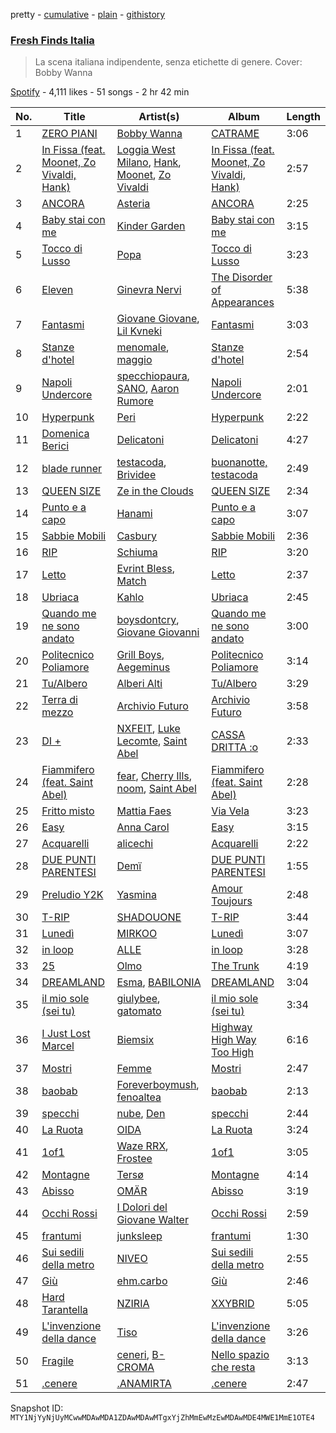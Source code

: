 pretty - [cumulative](/playlists/cumulative/37i9dQZF1DX0KBgD4Jf5tY.md) - [plain](/playlists/plain/37i9dQZF1DX0KBgD4Jf5tY) - [githistory](https://github.githistory.xyz/mackorone/spotify-playlist-archive/blob/main/playlists/plain/37i9dQZF1DX0KBgD4Jf5tY)

### [Fresh Finds Italia](https://open.spotify.com/playlist/37i9dQZF1DX0KBgD4Jf5tY)

> La scena italiana indipendente, senza etichette di genere\. Cover: Bobby Wanna

[Spotify](https://open.spotify.com/user/spotify) - 4,111 likes - 51 songs - 2 hr 42 min

| No. | Title | Artist(s) | Album | Length |
|---|---|---|---|---|
| 1 | [ZERO PIANI](https://open.spotify.com/track/2TAGp3elGFTsFg9fMi4rGF) | [Bobby Wanna](https://open.spotify.com/artist/3MloiHhHN5KznOzRWZKwOH) | [CATRAME](https://open.spotify.com/album/7hdFnnjccKNalbYJbnwO8i) | 3:06 |
| 2 | [In Fissa \(feat\. Moonet, Zo Vivaldi, Hank\)](https://open.spotify.com/track/4xhCoCq3YTfp2Jzw4xjBfC) | [Loggia West Milano](https://open.spotify.com/artist/5isUAPOR83d2pZ2VRZi7Lv), [Hank](https://open.spotify.com/artist/212ZH0VQsr0lRbBFsJUPCh), [Moonet](https://open.spotify.com/artist/1NPVr13pYtGGQv6tQX1zWT), [Zo Vivaldi](https://open.spotify.com/artist/6Z3e8q2O7PGU16V88JKT1q) | [In Fissa \(feat\. Moonet, Zo Vivaldi, Hank\)](https://open.spotify.com/album/65pNuMCYZ9jpFdy3Z7mpsf) | 2:57 |
| 3 | [ANCORA](https://open.spotify.com/track/2XxrTkLS3YxDp0HRDPMlsM) | [Asteria](https://open.spotify.com/artist/02egj8t9vzqr5bWgMov3zq) | [ANCORA](https://open.spotify.com/album/4LjYaprNELvWNeqE9hIszw) | 2:25 |
| 4 | [Baby stai con me](https://open.spotify.com/track/1YRkrzo34kTUQq8jSfnSoA) | [Kinder Garden](https://open.spotify.com/artist/7By2W4RhZGhK9wCYGQr1Q1) | [Baby stai con me](https://open.spotify.com/album/0qdIghkVBG0SB2iKAccsY7) | 3:15 |
| 5 | [Tocco di Lusso](https://open.spotify.com/track/0kxe9g9K1kdxzwRMNYfgIl) | [Popa](https://open.spotify.com/artist/3v3PilwftiZCpC4msQRNyB) | [Tocco di Lusso](https://open.spotify.com/album/2637BRvpeYONrNQiUWJUwV) | 3:23 |
| 6 | [Eleven](https://open.spotify.com/track/43kunJHghKGr4PDeTi86Gr) | [Ginevra Nervi](https://open.spotify.com/artist/1D0bKzmxdExazYDP4ahsBj) | [The Disorder of Appearances](https://open.spotify.com/album/3Ie6Dx7Uc4AadnZyTJlL8x) | 5:38 |
| 7 | [Fantasmi](https://open.spotify.com/track/41jKeFW7GBJSG5d307hilw) | [Giovane Giovane](https://open.spotify.com/artist/4BAxuRON1nw7gbgNTSAKAI), [Lil Kvneki](https://open.spotify.com/artist/5NT6SamVXGrIp1Z1lE2Eyn) | [Fantasmi](https://open.spotify.com/album/5QCFr0ADELohMoZZ97inu8) | 3:03 |
| 8 | [Stanze d'hotel](https://open.spotify.com/track/4VqYtNokFMIOO8gJRtM6fx) | [menomale](https://open.spotify.com/artist/2zmHozc3Ih0srWs5Pf8gzt), [maggio](https://open.spotify.com/artist/7bykcg3a4exhrIgiffIR2Q) | [Stanze d'hotel](https://open.spotify.com/album/53ifeDdwpGFxox0y2MfDzQ) | 2:54 |
| 9 | [Napoli Undercore](https://open.spotify.com/track/4BiLwnOorWyeP75oDsVO3v) | [specchiopaura](https://open.spotify.com/artist/15OZuHjUnj9YAmwn5EXzrM), [SANO](https://open.spotify.com/artist/1PZyTe8GphPoqw95oY5of3), [Aaron Rumore](https://open.spotify.com/artist/32E3ChQHyhmhRs1H4sM4OU) | [Napoli Undercore](https://open.spotify.com/album/3lfqJSqIGoRI81dIJHbqGa) | 2:01 |
| 10 | [Hyperpunk](https://open.spotify.com/track/3aJqoxQ1LmgcH2jucTMIrz) | [Peri](https://open.spotify.com/artist/25gKeRAlEboMka2vEcTJsl) | [Hyperpunk](https://open.spotify.com/album/3sBoXMMJ5Jfpy0rWIQCXUX) | 2:22 |
| 11 | [Domenica Berici](https://open.spotify.com/track/0XT1UrQMwTCqbiwpbjWAjk) | [Delicatoni](https://open.spotify.com/artist/1OEKoqhN34tIGOjgCdp2gq) | [Delicatoni](https://open.spotify.com/album/1K1LSukSt8Ae3rZCNuKheA) | 4:27 |
| 12 | [blade runner](https://open.spotify.com/track/2OJQyRSfwOtGKmYHJm86QY) | [testacoda](https://open.spotify.com/artist/4TsxiXBrsmsrPmrZdSyJRp), [Brividee](https://open.spotify.com/artist/3Aii0XCq5MDf7ZlxK0ZNHo) | [buonanotte, testacoda](https://open.spotify.com/album/1ekB54uglaS54Iw67CdeNZ) | 2:49 |
| 13 | [QUEEN SIZE](https://open.spotify.com/track/0nMCR75q4zfsEvkhIZxwbx) | [Ze in the Clouds](https://open.spotify.com/artist/5cflBaBT7fUwdCJZgi2ESf) | [QUEEN SIZE](https://open.spotify.com/album/6YlD2hx5rGqHGqhgZBVzeN) | 2:34 |
| 14 | [Punto e a capo](https://open.spotify.com/track/5avRtlxCtBeeGKqTilmkeq) | [Hanami](https://open.spotify.com/artist/7EQFBKivi3POpo2NLiEEOe) | [Punto e a capo](https://open.spotify.com/album/1mB5d9KmlC62drAZxz4BVd) | 3:07 |
| 15 | [Sabbie Mobili](https://open.spotify.com/track/3likyMOTU38plDlDhGCN66) | [Casbury](https://open.spotify.com/artist/668PcUzgiF9xgYqVCgPLnJ) | [Sabbie Mobili](https://open.spotify.com/album/4yWnZRHF5k5IkpAPYIVpmN) | 2:36 |
| 16 | [RIP](https://open.spotify.com/track/1ypk28iGe0k4xBlr1LPHH3) | [Schiuma](https://open.spotify.com/artist/3HjRoFEZwL58GYiXQ0KNlD) | [RIP](https://open.spotify.com/album/7GlSRm0BwDf9CBtXvvofJi) | 3:20 |
| 17 | [Letto](https://open.spotify.com/track/5TsWMpAiR44ZRk5Od3ThnB) | [Evrint Bless](https://open.spotify.com/artist/6a9h2MsqrQTJqERdiWrMC8), [Match](https://open.spotify.com/artist/119l4XXgzQU3CiqITyxugS) | [Letto](https://open.spotify.com/album/7d0hmcEyqTIhYLZkCEAys9) | 2:37 |
| 18 | [Ubriaca](https://open.spotify.com/track/4QmdX30DPcnVPnN2mJxxNz) | [Kahlo](https://open.spotify.com/artist/7pR2B1Mq25ns1ZTfFND45F) | [Ubriaca](https://open.spotify.com/album/4xWzCOWzO1QYLZHiUoidpS) | 2:45 |
| 19 | [Quando me ne sono andato](https://open.spotify.com/track/3ow2vKTlNCKiqdvgYQ0QCD) | [boysdontcry](https://open.spotify.com/artist/050vVCy9uB1xqTymFff4Y0), [Giovane Giovanni](https://open.spotify.com/artist/6xxx3hWQfvEwLUbnDucFgz) | [Quando me ne sono andato](https://open.spotify.com/album/7u5QxpKwR4g6AKpAULCxkv) | 3:00 |
| 20 | [Politecnico Poliamore](https://open.spotify.com/track/1yUM7puCgxMvx4xrNn9VCe) | [Grill Boys](https://open.spotify.com/artist/7bhEp7R7GJ7fKHbocwhq9h), [Aegeminus](https://open.spotify.com/artist/2UJLlfZSc3wzkT5PVG8zRN) | [Politecnico Poliamore](https://open.spotify.com/album/5rDxDO36cXKDuHo6kbw4aT) | 3:14 |
| 21 | [Tu/Albero](https://open.spotify.com/track/6OW4PdI0pF001ANUhDgBsf) | [Alberi Alti](https://open.spotify.com/artist/1I7RPyc2iQvqwHX1XDymUf) | [Tu/Albero](https://open.spotify.com/album/7nZjsJI66j01p4u8fODIzs) | 3:29 |
| 22 | [Terra di mezzo](https://open.spotify.com/track/0C8XbTUOPAq2KOCw2viGzT) | [Archivio Futuro](https://open.spotify.com/artist/17kCqPEKqz42r7cKMVC3V2) | [Archivio Futuro](https://open.spotify.com/album/3AKs0EVj9ZxWLlBQZSrAe4) | 3:58 |
| 23 | [DI +](https://open.spotify.com/track/1D0PMmCjOzseoSWcHbDNTB) | [NXFEIT](https://open.spotify.com/artist/1gU9mTuXPAIAHzudmIXU8k), [Luke Lecomte](https://open.spotify.com/artist/0R9RQ7VasOltY6d8I5g2Mc), [Saint Abel](https://open.spotify.com/artist/6xCih2NWSmPw4o1MJ1qnIt) | [CASSA DRITTA :o](https://open.spotify.com/album/2nRirDvSwdvOhxCjIcd5gR) | 2:33 |
| 24 | [Fiammifero \(feat\. Saint Abel\)](https://open.spotify.com/track/2fOIBo7mFG0bKNUMnGE8kU) | [fear](https://open.spotify.com/artist/7uYz8KI7EFdecCYUPADrVF), [Cherry Ills](https://open.spotify.com/artist/2xltT1bsHxP4ogBIoaqIS3), [noom](https://open.spotify.com/artist/0I3l2AGOa1OXzZWL5Pm3D7), [Saint Abel](https://open.spotify.com/artist/6xCih2NWSmPw4o1MJ1qnIt) | [Fiammifero \(feat\. Saint Abel\)](https://open.spotify.com/album/5djlcgNK2Vpb48vuWE3D40) | 2:28 |
| 25 | [Fritto misto](https://open.spotify.com/track/3MAHPT4ly6WxmOLHU2gbTc) | [Mattia Faes](https://open.spotify.com/artist/5jquF17fgNXc7DRYJN24dy) | [Via Vela](https://open.spotify.com/album/2GPDx9sVGkRxsdEWV2I7gq) | 3:23 |
| 26 | [Easy](https://open.spotify.com/track/5Tr0ol7vcovoGqotDfvkwB) | [Anna Carol](https://open.spotify.com/artist/6BJWROUyan9xhxGKBcrT1I) | [Easy](https://open.spotify.com/album/2tIsEywEdtGcrt5vj8hF8C) | 3:15 |
| 27 | [Acquarelli](https://open.spotify.com/track/6z9cJ5bi8pCDey2uGi4AvN) | [alicechi](https://open.spotify.com/artist/37KQwuSxyGLqBcikjkmVSU) | [Acquarelli](https://open.spotify.com/album/14aRNDl1Fudm9tjBajzPsN) | 2:22 |
| 28 | [DUE PUNTI PARENTESI](https://open.spotify.com/track/2eHWYDuQtme0a0nBmJn286) | [Demï](https://open.spotify.com/artist/7IwAuqqh9EUk6mlD9ZLFy0) | [DUE PUNTI PARENTESI](https://open.spotify.com/album/1UzynnhgvD247VCKQFIkVL) | 1:55 |
| 29 | [Preludio Y2K](https://open.spotify.com/track/4X8ReyOn5r60uQ0KyDaRhw) | [Yasmina](https://open.spotify.com/artist/0Ylj9zDExomAj5GhujYkyI) | [Amour Toujours](https://open.spotify.com/album/2fEHNNjj3a7Y1Y0A7soYOl) | 2:48 |
| 30 | [T\-RIP](https://open.spotify.com/track/407xsMEzZSnm0wtYcBayXS) | [SHADOUONE](https://open.spotify.com/artist/4sDYAkaVYe1bFcIl9Aan43) | [T\-RIP](https://open.spotify.com/album/3a1dHwhl6TJuiWQRsI0L7p) | 3:44 |
| 31 | [Lunedì](https://open.spotify.com/track/3jQUogw3M7Nq6JhSQgw4X8) | [MIRKOO](https://open.spotify.com/artist/0qthfxPXJqy58XnlzyODrS) | [Lunedì](https://open.spotify.com/album/50d0mSA6TNMf7eq7vSUrNb) | 3:07 |
| 32 | [in loop](https://open.spotify.com/track/2yfTs9jXTKNAxRZ9X3BlSU) | [ALLE](https://open.spotify.com/artist/31198cNlkvUbsM84iYyIdm) | [in loop](https://open.spotify.com/album/24BztsotMHiqpArEei5Y3f) | 3:28 |
| 33 | [25](https://open.spotify.com/track/0fEoNh47MDDJjbUSE1Jrgk) | [Olmo](https://open.spotify.com/artist/1eeXVA2sTpR51UoCDfjzOW) | [The Trunk](https://open.spotify.com/album/6dKi7duAQCHvOqpUQJ7Peo) | 4:19 |
| 34 | [DREAMLAND](https://open.spotify.com/track/3iPO5c1yBL2YO7hvyA9oYq) | [Esma](https://open.spotify.com/artist/150z0GzBQU8W02VLhw1dCF), [BABILONIA](https://open.spotify.com/artist/30YUVsrzLIs9w5ejdlquGm) | [DREAMLAND](https://open.spotify.com/album/1tFzHNn0iy69H0mESMO0dG) | 3:04 |
| 35 | [il mio sole \(sei tu\)](https://open.spotify.com/track/0U57nIxmj5WuoKI8B6883w) | [giulybee](https://open.spotify.com/artist/2qy6kkG36fX0G2tYQa4vik), [gatomato](https://open.spotify.com/artist/1MqEPXCa6xq5YcFeArFnG4) | [il mio sole \(sei tu\)](https://open.spotify.com/album/37bVWsKCvQG1AytQXF2YaV) | 3:34 |
| 36 | [I Just Lost Marcel](https://open.spotify.com/track/3xiKxZGQEWanBehKjLXZIX) | [Biemsix](https://open.spotify.com/artist/1akamESwYotC264hdUKCzY) | [Highway High Way Too High](https://open.spotify.com/album/4XyQa6nd1wqIZpXOhYtP16) | 6:16 |
| 37 | [Mostri](https://open.spotify.com/track/0Gz9IzvwXRQRGYoUJ9mbdF) | [Femme](https://open.spotify.com/artist/1Wv02rPDQANubNqrSqNcZW) | [Mostri](https://open.spotify.com/album/2XET1mEckoj6EoJWkbD0OQ) | 2:47 |
| 38 | [baobab](https://open.spotify.com/track/3u7xYZM188HCbHX9chFHU4) | [Foreverboymush](https://open.spotify.com/artist/7tkxzgoJwU4tMdyMSPxkxE), [fenoaltea](https://open.spotify.com/artist/3bxcQZiTtcX1GtUljswo2L) | [baobab](https://open.spotify.com/album/69M24IhGU4DWskgw7hVNiR) | 2:13 |
| 39 | [specchi](https://open.spotify.com/track/01hGZUj4p8n7MAIFOCmLtf) | [nube](https://open.spotify.com/artist/12sVY50PY6w3GTo0FapO4i), [Den](https://open.spotify.com/artist/6MkUYYwYzoA16ymtmv6CrM) | [specchi](https://open.spotify.com/album/4hkvcVUKs7mvVtETdqidds) | 2:44 |
| 40 | [La Ruota](https://open.spotify.com/track/07QINcI3c3RB3RKEDleJ1e) | [OIDA](https://open.spotify.com/artist/4P0X1UyVaHhoe2lCHKQRef) | [La Ruota](https://open.spotify.com/album/2gC0l4h2w09SRuQHUeDvnG) | 3:24 |
| 41 | [1of1](https://open.spotify.com/track/5Kd075ZC3yyNHWfp2TNDpj) | [Waze RRX](https://open.spotify.com/artist/12wWvc6Z0111IfGRncCtwD), [Frostee](https://open.spotify.com/artist/6xZVjHaQyPmX5XIXqAWfae) | [1of1](https://open.spotify.com/album/0TUt2kA1AgQiPShIioXluo) | 3:05 |
| 42 | [Montagne](https://open.spotify.com/track/0LLIKdwjscg0HjdUEPwuKn) | [Tersø](https://open.spotify.com/artist/6dPkQ9H6GSNXJFe7ZnukoU) | [Montagne](https://open.spotify.com/album/0CrxAt6D7bGDImfIBt9QI1) | 4:14 |
| 43 | [Abisso](https://open.spotify.com/track/5PtdkTUw2TKnoKDsuXd8gv) | [OMÄR](https://open.spotify.com/artist/3YJB9JpmNTmIcCd8RbLWuS) | [Abisso](https://open.spotify.com/album/0SFXeVaki6fcUT7wrxtgqj) | 3:19 |
| 44 | [Occhi Rossi](https://open.spotify.com/track/5LBqJRTnM2ylpHIoZFlYNN) | [I Dolori del Giovane Walter](https://open.spotify.com/artist/1yGEqWwG1niom92pU3ha4n) | [Occhi Rossi](https://open.spotify.com/album/0mT09gh54HypspgwwzWd0R) | 2:59 |
| 45 | [frantumi](https://open.spotify.com/track/3UvV9yZNhfhCyJ2vb99egC) | [junksleep](https://open.spotify.com/artist/7A34sA473n97mgts6lGL8m) | [frantumi](https://open.spotify.com/album/24x1yXLHqq5T8lNh78SbuU) | 1:30 |
| 46 | [Sui sedili della metro](https://open.spotify.com/track/0KlAZX612EFzgAfojYvN3L) | [NIVEO](https://open.spotify.com/artist/1DbAJ7OMqizWZIRnccdmSS) | [Sui sedili della metro](https://open.spotify.com/album/1Zp0SNFItqjRJxuyRD0ors) | 2:55 |
| 47 | [Giù](https://open.spotify.com/track/3ctMkJzFcEgNbN2CBYJ5sx) | [ehm.carbo](https://open.spotify.com/artist/1olvNHZrWoIy6uszZGrUGB) | [Giù](https://open.spotify.com/album/7v3R44AkhsnpCuZiIS1qVY) | 2:46 |
| 48 | [Hard Tarantella](https://open.spotify.com/track/178YagFa1fETe8OgcscaOw) | [NZIRIA](https://open.spotify.com/artist/4bt8JAxE4tksg2VBgMCvIe) | [XXYBRID](https://open.spotify.com/album/7HZLxzOOyomjSwoJA0bvKL) | 5:05 |
| 49 | [L'invenzione della dance](https://open.spotify.com/track/2x14trnSSKMrJS9Q5feHJF) | [Tiso](https://open.spotify.com/artist/2o4EzEyBSByCnZwaVgh99h) | [L'invenzione della dance](https://open.spotify.com/album/6bGoTJvrI6reJJG0S9o5qM) | 3:26 |
| 50 | [Fragile](https://open.spotify.com/track/0W0SMEJD7H9ep8Oveg5l1S) | [ceneri](https://open.spotify.com/artist/1RpjdVVigmI1T1UW8gxXJz), [B\-CROMA](https://open.spotify.com/artist/34woewpITSXZtVzNi9tAPS) | [Nello spazio che resta](https://open.spotify.com/album/7iBkLpL1ghee8Tq1p1aQSm) | 3:13 |
| 51 | [.cenere](https://open.spotify.com/track/4VhfCuUVbNOS9zpLMCUv7Y) | [.ANAMIRTA](https://open.spotify.com/artist/152NNCTZGUSRhS2geGSN4n) | [.cenere](https://open.spotify.com/album/4J1KwARJ9A7sioJiQyXBiO) | 2:47 |

Snapshot ID: `MTY1NjYyNjUyMCwwMDAwMDA1ZDAwMDAwMTgxYjZhMmEwMzEwMDAwMDE4MWE1MmE1OTE4`
